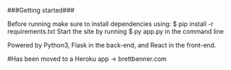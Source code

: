 ###Getting started### 

Before running make sure to install dependencies using:
$ pip install -r requirements.txt
Start the site by running $ py app.py in the command line


Powered by Python3, Flask in the back-end, and React in the front-end.

#Has been moved to a Heroku app -> brettbenner.com
